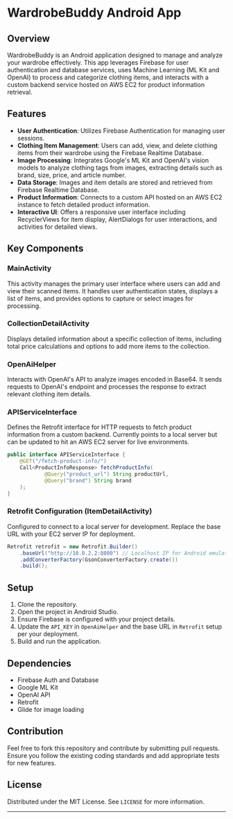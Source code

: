 
# WardrobeBuddy Android App

## Overview
WardrobeBuddy is an Android application designed to manage and analyze your wardrobe effectively. This app leverages Firebase for user authentication and database services, uses Machine Learning (ML Kit and OpenAI) to process and categorize clothing items, and interacts with a custom backend service hosted on AWS EC2 for product information retrieval.

## Features
- **User Authentication**: Utilizes Firebase Authentication for managing user sessions.
- **Clothing Item Management**: Users can add, view, and delete clothing items from their wardrobe using the Firebase Realtime Database.
- **Image Processing**: Integrates Google's ML Kit and OpenAI's vision models to analyze clothing tags from images, extracting details such as brand, size, price, and article number.
- **Data Storage**: Images and item details are stored and retrieved from Firebase Realtime Database.
- **Product Information**: Connects to a custom API hosted on an AWS EC2 instance to fetch detailed product information.
- **Interactive UI**: Offers a responsive user interface including RecyclerViews for item display, AlertDialogs for user interactions, and activities for detailed views.

## Key Components
### MainActivity
This activity manages the primary user interface where users can add and view their scanned items. It handles user authentication states, displays a list of items, and provides options to capture or select images for processing.

### CollectionDetailActivity
Displays detailed information about a specific collection of items, including total price calculations and options to add more items to the collection.

### OpenAiHelper
Interacts with OpenAI's API to analyze images encoded in Base64. It sends requests to OpenAI's endpoint and processes the response to extract relevant clothing item details.

### APIServiceInterface
Defines the Retrofit interface for HTTP requests to fetch product information from a custom backend. Currently points to a local server but can be updated to hit an AWS EC2 server for live environments.

```java
public interface APIServiceInterface {
    @GET("/fetch-product-info/")
    Call<ProductInfoResponse> fetchProductInfo(
            @Query("product_url") String productUrl,
            @Query("brand") String brand
    );
}
```
### Retrofit Configuration (ItemDetailActivity)
Configured to connect to a local server for development. Replace the base URL with your EC2 server IP for deployment.
```java
Retrofit retrofit = new Retrofit.Builder()
    .baseUrl("http://10.0.2.2:8000") // Localhost IP for Android emulator
    .addConverterFactory(GsonConverterFactory.create())
    .build();
```

## Setup
1. Clone the repository.
2. Open the project in Android Studio.
3. Ensure Firebase is configured with your project details.
4. Update the `API_KEY` in `OpenAiHelper` and the base URL in `Retrofit` setup per your deployment.
5. Build and run the application.

## Dependencies
- Firebase Auth and Database
- Google ML Kit
- OpenAI API
- Retrofit
- Glide for image loading

## Contribution
Feel free to fork this repository and contribute by submitting pull requests. Ensure you follow the existing coding standards and add appropriate tests for new features.

## License
Distributed under the MIT License. See `LICENSE` for more information.

---

